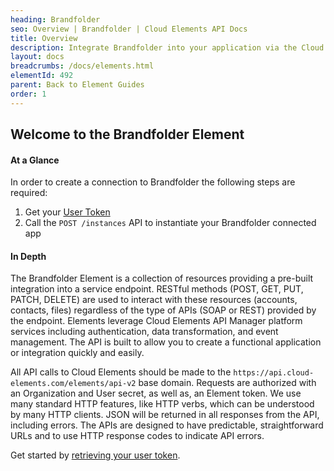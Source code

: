 ```yaml
---
heading: Brandfolder
seo: Overview | Brandfolder | Cloud Elements API Docs
title: Overview
description: Integrate Brandfolder into your application via the Cloud Elements APIs.
layout: docs
breadcrumbs: /docs/elements.html
elementId: 492
parent: Back to Element Guides
order: 1
---
```


## Welcome to the Brandfolder Element


#### At a Glance

In order to create a connection to Brandfolder the following steps are required:

1. Get your [User Token](brandfolder-endpoint-setup.html)
2. Call the `POST /instances` API to instantiate your Brandfolder connected app

#### In Depth

The Brandfolder Element is a collection of resources providing a pre-built integration into a service endpoint. RESTful methods (POST, GET, PUT, PATCH, DELETE) are used to interact with these resources (accounts, contacts, files) regardless of the type of APIs (SOAP or REST) provided by the endpoint. Elements leverage Cloud Elements API Manager platform services including authentication, data transformation, and event management.  The API is built to allow you to create a functional application or integration quickly and easily.

All API calls to Cloud Elements should be made to the `https://api.cloud-elements.com/elements/api-v2` base domain. Requests are authorized with an Organization and User secret, as well as, an Element token.  We use many standard HTTP features, like HTTP verbs, which can be understood by many HTTP clients. JSON will be returned in all responses from the API, including errors. The APIs are designed to have predictable, straightforward URLs and to use HTTP response codes to indicate API errors.

Get started by [retrieving your user token](brandfolder-endpoint-setup.html).
